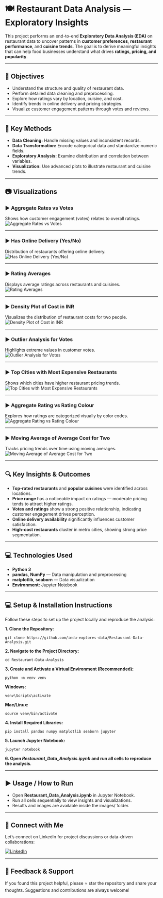 # 🍽️ Restaurant Data Analysis — Exploratory Insights

This project performs an end-to-end **Exploratory Data Analysis (EDA)** on restaurant data to uncover patterns in **customer preferences**, **restaurant performance**, and **cuisine trends**. The goal is to derive meaningful insights that can help food businesses understand what drives **ratings, pricing, and popularity**.

---

## 🧪 Objectives

- Understand the structure and quality of restaurant data.  
- Perform detailed data cleaning and preprocessing.  
- Explore how ratings vary by location, cuisine, and cost.  
- Identify trends in online delivery and pricing strategies.  
- Visualize customer engagement patterns through votes and reviews.

---

## 📌 Key Methods

- **Data Cleaning:** Handle missing values and inconsistent records.  
- **Data Transformation:** Encode categorical data and standardize numeric fields.  
- **Exploratory Analysis:** Examine distribution and correlation between variables.  
- **Visualization:** Use advanced plots to illustrate restaurant and cuisine trends.  

---

## 📷 Visualizations

### ▶️ Aggregate Rates vs Votes  
Shows how customer engagement (votes) relates to overall ratings.  
![Aggregate Rates vs Votes](images/image%201.png)

---

### ▶️ Has Online Delivery (Yes/No)  
Distribution of restaurants offering online delivery.  
![Has Online Delivery (Yes/No)](images/image%202.png)

---

### ▶️ Rating Averages  
Displays average ratings across restaurants and cuisines.  
![Rating Averages](images/image%203.png)

---

### ▶️ Density Plot of Cost in INR  
Visualizes the distribution of restaurant costs for two people.  
![Density Plot of Cost in INR](images/image%204.png)

---

### ▶️ Outlier Analysis for Votes  
Highlights extreme values in customer votes.  
![Outlier Analysis for Votes](images/image%205.png)

---

### ▶️ Top Cities with Most Expensive Restaurants  
Shows which cities have higher restaurant pricing trends.  
![Top Cities with Most Expensive Restaurants](images/image%206.png)

---

### ▶️ Aggregate Rating vs Rating Colour  
Explores how ratings are categorized visually by color codes.  
![Aggregate Rating vs Rating Colour](images/image%207.png)

---

### ▶️ Moving Average of Average Cost for Two  
Tracks pricing trends over time using moving averages.  
![Moving Average of Average Cost for Two](images/image%208.png)

---

## 🔍 Key Insights & Outcomes

- **Top-rated restaurants** and **popular cuisines** were identified across locations.  
- **Price range** has a noticeable impact on ratings — moderate pricing tends to attract higher ratings.  
- **Votes and ratings** show a strong positive relationship, indicating customer engagement drives perception.  
- **Online delivery availability** significantly influences customer satisfaction.  
- **High-cost restaurants** cluster in metro cities, showing strong price segmentation.  

---

## 💻 Technologies Used

- **Python 3**  
- **pandas**, **NumPy** — Data manipulation and preprocessing  
- **matplotlib**, **seaborn** — Data visualization  
- **Environment:** Jupyter Notebook  

---

## 💻 Setup & Installation Instructions

Follow these steps to set up the project locally and reproduce the analysis:

**1. Clone the Repository:**
   ```
   git clone https://github.com/indu-explores-data/Restaurant-Data-Analysis.git
   ```
**2. Navigate to the Project Directory:**
   ```
   cd Restaurant-Data-Analysis
   ```
**3. Create and Activate a Virtual Environment (Recommended):**
   ```
   python -m venv venv
   ```
  **Windows:**
   ```
   venv\Scripts\activate
   ```
   **Mac/Linux:**
   ```
   source venv/bin/activate
   ```
**4. Install Required Libraries:**
   ```
   pip install pandas numpy matplotlib seaborn jupyter
   ```
**5. Launch Jupyter Notebook:**
   ```
   jupyter notebook
   ```
**6. Open *Restaurant_Data_Analysis.ipynb* and run all cells to reproduce the analysis.**

---
## ▶️ Usage / How to Run

- Open **Restaurant_Data_Analysis.ipynb** in Jupyter Notebook.
- Run all cells sequentially to view insights and visualizations.
- Results and images are available inside the images/ folder.

---

## 🔗 Connect with Me

Let’s connect on LinkedIn for project discussions or data-driven collaborations:

[![LinkedIn](https://img.shields.io/badge/LinkedIn-Profile-blue?logo=linkedin)](https://www.linkedin.com/in/indu-r-3a3767170/)

---

## 🙌 Feedback & Support

If you found this project helpful, please ⭐ star the repository and share your thoughts. Suggestions and contributions are always welcome!
